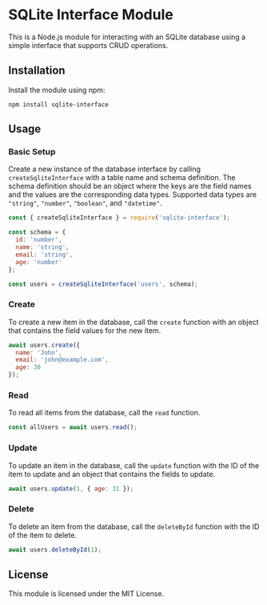 # SQLite Interface Module

This is a Node.js module for interacting with an SQLite database using a simple interface that supports CRUD operations.

## Installation

Install the module using npm:

```
npm install sqlite-interface
```

## Usage

### Basic Setup

Create a new instance of the database interface by calling `createSqliteInterface` with a table name and schema definition. The schema definition should be an object where the keys are the field names and the values are the corresponding data types. Supported data types are `"string"`, `"number"`, `"boolean"`, and `"datetime"`. 

```javascript
const { createSqliteInterface } = require('sqlite-interface');

const schema = {
  id: 'number',
  name: 'string',
  email: 'string',
  age: 'number'
};

const users = createSqliteInterface('users', schema);
```

### Create

To create a new item in the database, call the `create` function with an object that contains the field values for the new item.

```javascript
await users.create({
  name: 'John',
  email: 'john@example.com',
  age: 30
});
```

### Read

To read all items from the database, call the `read` function.

```javascript
const allUsers = await users.read();
```

### Update

To update an item in the database, call the `update` function with the ID of the item to update and an object that contains the fields to update.

```javascript
await users.update(1, { age: 31 });
```

### Delete

To delete an item from the database, call the `deleteById` function with the ID of the item to delete.

```javascript
await users.deleteById(1);
```

## License

This module is licensed under the MIT License.